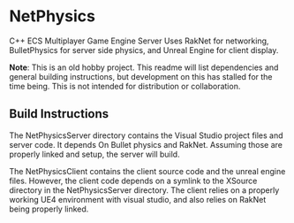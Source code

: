 # NetPhysics
C++ ECS Multiplayer Game Engine Server
Uses RakNet for networking, BulletPhysics for server side physics, and Unreal Engine for client display.

**Note**: This is an old hobby project. This readme will list dependencies and general building instructions, but development on this has stalled for the time being. This is not intended for distribution or collaboration.

## Build Instructions

The NetPhysicsServer directory contains the Visual Studio project files and server code. It depends On Bullet physics and RakNet. Assuming those are properly linked and setup, the server will build.

The NetPhysicsClient contains the client source code and the unreal engine files. However, the client code depends on a symlink to the XSource directory in the NetPhysicsServer directory. The client relies on a properly working UE4 environment with visual studio, and also relies on RakNet being properly linked.
